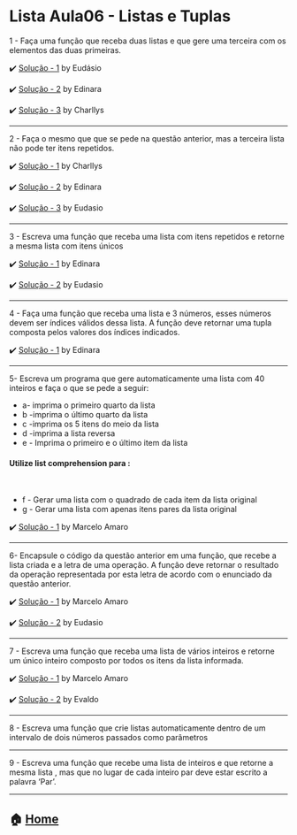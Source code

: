 # Lista Aula06 - Listas e Tuplas

1 - Faça uma função que receba duas listas e que gere uma terceira com os elementos das duas primeiras.

 :heavy_check_mark: [Solução - 1](https://github.com/Eudasio-Rodrigues/Linguagem-de-programacao/blob/main/lista%20aula%2006/questao%2001.py) by Eudásio
 
 :heavy_check_mark: [Solução - 2](https://github.com/edinaraalencar/Python/blob/master/Lista4/1.py) by Edinara 
 
 :heavy_check_mark: [Solução - 3](https://github.com/Charllys-Brauwol/Aulas_LP1/blob/master/Lista%20Aula%2006/a06q01.py) by Charllys 

 
---

2 - Faça o mesmo que que se pede na questão anterior, mas a terceira lista não pode ter itens repetidos.

 :heavy_check_mark: [Solução - 1](https://github.com/Charllys-Brauwol/Aulas_LP1/blob/master/Lista%20Aula%2006/a06q02.py) by Charllys
 
 :heavy_check_mark: [Solução - 2](https://github.com/edinaraalencar/Python/blob/master/Lista4/2.py) by Edinara
 
 :heavy_check_mark: [Solução - 3](https://github.com/Eudasio-Rodrigues/Linguagem-de-programacao/blob/main/lista%20aula%2006/questao%2002.py) by Eudasio



---

3 - Escreva uma função que receba uma lista com itens repetidos e retorne a mesma lista com itens únicos

 :heavy_check_mark: [Solução - 1](https://github.com/edinaraalencar/Python/blob/master/Lista4/3.py) by Edinara
 
 :heavy_check_mark: [Solução - 2](https://github.com/Eudasio-Rodrigues/Linguagem-de-programacao/blob/main/lista%20aula%2006/questao%2003.py) by Eudasio


---

4 - Faça uma função que receba uma lista e 3 números, esses números devem ser índices válidos  dessa lista. A função deve retornar uma tupla composta pelos valores dos índices indicados.

:heavy_check_mark: [Solução - 1](https://github.com/edinaraalencar/Python/blob/master/Lista4/4.py) by Edinara

---

5- Escreva um programa que gere automaticamente  uma lista com 40 inteiros e faça o que se pede a seguir:
 - a- imprima o primeiro quarto da lista
 - b -imprima o último quarto da lista
 - c -imprima os 5 itens do meio da lista
 - d -imprima a lista reversa
 - e - Imprima o primeiro e o último item da lista<br>
 <h4 font-color="red">Utilize list comprehension para :</h4><br>
 
 - f - Gerar uma lista com o quadrado de cada item da lista original
 - g - Gerar uma lista com apenas itens pares da lista original

:heavy_check_mark: [Solução - 1](https://github.com/marceloamaro/Python-Mombaca/blob/master/Lista%20Aula06%20-%20Listas%20e%20Tuplas/05.py) by Marcelo Amaro

	
---

6- Encapsule o código da questão anterior em uma função, que recebe a lista criada e a letra de uma operação. A função deve retornar o resultado da operação representada por esta letra de acordo com o enunciado da questão anterior.

:heavy_check_mark: [Solução - 1](https://github.com/marceloamaro/Python-Mombaca/blob/master/Lista%20Aula06%20-%20Listas%20e%20Tuplas/06.py) by Marcelo Amaro

:heavy_check_mark: [Solução - 2](https://github.com/Eudasio-Rodrigues/Linguagem-de-programacao/blob/main/lista%20aula%2006/questao%2006.py) by Eudasio



---

7 - Escreva uma função que receba uma lista de vários inteiros e retorne um único inteiro composto por todos os itens da lista informada.

:heavy_check_mark: [Solução - 1](https://github.com/marceloamaro/Python-Mombaca/blob/master/Lista%20Aula06%20-%20Listas%20e%20Tuplas/07.py) by Marcelo Amaro

:heavy_check_mark: [Solução - 2](https://github.com/Evaldo-comp/Python-Mombaca/blob/main/Aula06/L6_Q7.py) by Evaldo



---

8 - Escreva uma função que crie listas automaticamente dentro de um intervalo de dois números passados como parâmetros

---

9 - Escreva uma função que recebe uma lista de inteiros e que retorne a mesma lista , mas que no lugar de cada inteiro par deve estar escrito a palavra ‘Par’.

---


:house: [Home](https://github.com/Evaldo-comp/Python-Mombaca)
---

